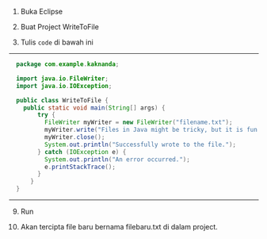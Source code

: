 1. Buka Eclipse

5. Buat Project WriteToFile

6. Tulis `code` di bawah ini

---

```java
  package com.example.kaknanda;

  import java.io.FileWriter;
  import java.io.IOException;

  public class WriteToFile {
	public static void main(String[] args) {
	    try {
	      FileWriter myWriter = new FileWriter("filename.txt");
	      myWriter.write("Files in Java might be tricky, but it is fun enough!");
	      myWriter.close();
	      System.out.println("Successfully wrote to the file.");
	    } catch (IOException e) {
	      System.out.println("An error occurred.");
	      e.printStackTrace();
	    }
	  }
  }

```
---

9. Run

10. Akan tercipta file baru bernama filebaru.txt di dalam project.
